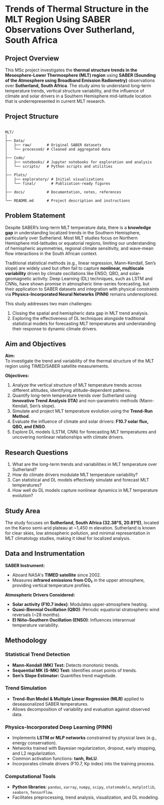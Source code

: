 # Trends of Thermal Structure in the MLT Region Using SABER Observations Over Sutherland, South Africa

## Project Overview

This MSc project investigates the **thermal structure trends in the Mesosphere-Lower Thermosphere (MLT) region** using **SABER (Sounding of the Atmosphere using Broadband Emission Radiometry)** observations over **Sutherland, South Africa**. The study aims to understand long-term temperature trends, vertical structure variability, and the influence of climate and solar drivers in a Southern Hemisphere mid-latitude location that is underrepresented in current MLT research.

## Project Structure

```

MLT/
│
├── Data/
│   ├── raw/       # Original SABER datasets
│   └── processed/ # Cleaned and aggregated data
│
├── Code/
│   ├── notebooks/ # Jupyter notebooks for exploration and analysis
│   └── scripts/   # Python scripts and utilities
│
├── Plots/
│   ├── exploratory/ # Initial visualizations
│   └── final/       # Publication-ready figures
│
├── docs/          # Documentation, notes, references
│
└── README.md      # Project description and instructions

```
## Problem Statement

Despite SABER’s long-term MLT temperature data, there is a **knowledge gap** in understanding localized trends in the Southern Hemisphere, particularly over Sutherland. Most MLT studies focus on Northern Hemisphere mid-latitudes or equatorial regions, limiting our understanding of hemispheric asymmetries, regional climate sensitivity, and wave-mean flow interactions in the South African context.

Traditional statistical methods (e.g., linear regression, Mann-Kendall, Sen’s slope) are widely used but often fail to capture **nonlinear, multiscale variability** driven by climate oscillations like ENSO, QBO, and solar-geomagnetic activity. Deep Learning (DL) techniques, such as LSTM and CNNs, have shown promise in atmospheric time-series forecasting, but their application to SABER datasets and integration with physical constraints via **Physics-Incorporated Neural Networks (PINN)** remains underexplored.

This study addresses two main challenges:  
1. Closing the spatial and hemispheric data gap in MLT trend analysis.  
2. Exploring the effectiveness of DL techniques alongside traditional statistical models for forecasting MLT temperatures and understanding their response to dynamic climate drivers.

## Aim and Objectives

**Aim:**  
To investigate the trend and variability of the thermal structure of the MLT region using TIMED/SABER satellite measurements.

**Objectives:**  
1. Analyze the vertical structure of MLT temperature trends across different altitudes, identifying altitude-dependent patterns.  
2. Quantify long-term temperature trends over Sutherland using **Innovative Trend Analysis (ITA)** and non-parametric methods (Mann-Kendall, Sen’s slope).  
3. Simulate and project MLT temperature evolution using the **Trend-Run Method**.  
4. Evaluate the influence of climate and solar drivers: **F10.7 solar flux, QBO, and ENSO**.  
5. Explore DL models (LSTM, CNN) for forecasting MLT temperatures and uncovering nonlinear relationships with climate drivers.

## Research Questions

1. What are the long-term trends and variabilities in MLT temperature over Sutherland?  
2. How do climate drivers modulate MLT temperature variability?  
3. Can statistical and DL models effectively simulate and forecast MLT temperatures?  
4. How well do DL models capture nonlinear dynamics in MLT temperature evolution?

## Study Area

The study focuses on **Sutherland, South Africa (32.38°S, 20.81°E)**, located on the Karoo semi-arid plateau at ~1,450 m elevation. Sutherland is known for clear skies, low atmospheric pollution, and minimal representation in MLT climatology studies, making it ideal for localized analysis.

## Data and Instrumentation

**SABER Instrument:**  
- Aboard NASA's **TIMED satellite** since 2002.  
- Measures **infrared emissions from CO₂** in the upper atmosphere, providing vertical temperature profiles.  

**Atmospheric Drivers Considered:**  
- **Solar activity (F10.7 index)**: Modulates upper-atmosphere heating.  
- **Quasi-Biennial Oscillation (QBO)**: Periodic equatorial stratospheric wind reversals (~28 months).  
- **El Niño–Southern Oscillation (ENSO)**: Influences interannual temperature variability.  

## Methodology

### Statistical Trend Detection
- **Mann-Kendall (MK) Test:** Detects monotonic trends.  
- **Sequential MK (S-MK) Test:** Identifies onset points of trends.  
- **Sen’s Slope Estimator:** Quantifies trend magnitude.  

### Trend Simulation
- **Trend-Run Model & Multiple Linear Regression (MLR)** applied to deseasonalized SABER temperatures.  
- Allows decomposition of variability and evaluation against observed data.

### Physics-Incorporated Deep Learning (PINN)
- Implements **LSTM or MLP networks** constrained by physical laws (e.g., energy conservation).  
- Networks trained with Bayesian regularization, dropout, early stopping, and L2 regularization.  
- Common activation functions: **tanh, ReLU**.  
- Incorporates climate drivers (F10.7, Kp index) into the training process.

### Computational Tools
- **Python libraries**: `pandas`, `xarray`, `numpy`, `scipy`, `statsmodels`, `matplotlib`, `seaborn`, `TensorFlow`.  
- Facilitates preprocessing, trend analysis, visualization, and DL modeling.
